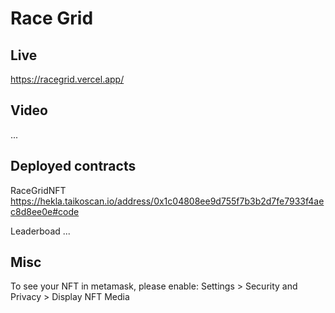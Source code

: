 # Race Grid

## Live

https://racegrid.vercel.app/

## Video

...

## Deployed contracts

RaceGridNFT
https://hekla.taikoscan.io/address/0x1c04808ee9d755f7b3b2d7fe7933f4aec8d8ee0e#code

Leaderboad
...

## Misc

To see your NFT in metamask, please enable: Settings > Security and Privacy > Display NFT Media
